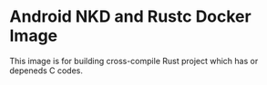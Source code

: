# Android NKD and Rustc Docker Image

This image is for building cross-compile Rust project which has or depeneds C codes.

